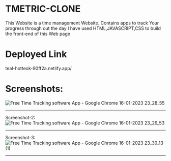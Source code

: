 # TMETRIC-CLONE
This Website is a time management Website. Contains apps to track Your progress through out the day
I have used HTML,JAVASCRIPT,CSS to build the front-end of this Web page
# Deployed Link

teal-hotteok-90ff2a.netlify.app/


# Screenshots:

![Free Time Tracking software   App - Google Chrome 16-01-2023 23_28_55](https://user-images.githubusercontent.com/105841421/212816211-df4e613b-b816-459b-aa87-470c5da3974a.png)

<hr>

Screenshot-2:
![Free Time Tracking software   App - Google Chrome 16-01-2023 23_29_53](https://user-images.githubusercontent.com/105841421/212816330-8f07f1ea-3952-4aaa-926f-de4774ddb3f2.png)

<hr>

Screenshot-3:
![Free Time Tracking software   App - Google Chrome 16-01-2023 23_30_13 (1)](https://user-images.githubusercontent.com/105841421/212816371-dcbcd5ca-b195-4a6d-8715-af7bb21c5a80.png)

<hr>
